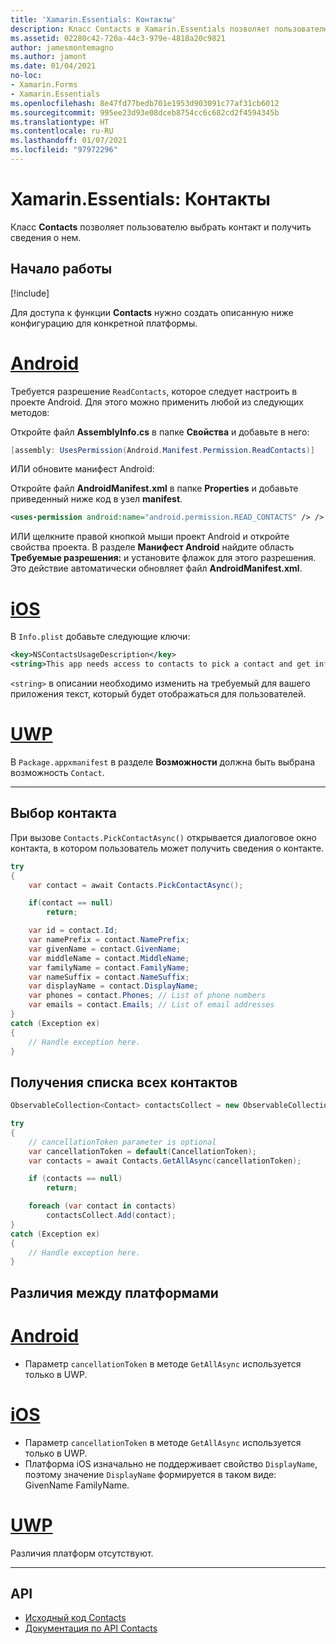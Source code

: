 ```yaml
---
title: 'Xamarin.Essentials: Контакты'
description: Класс Contacts в Xamarin.Essentials позволяет пользователю выбрать контакт и получить сведения о нем.
ms.assetid: 02280c42-720a-44c3-979e-4818a20c9821
author: jamesmontemagno
ms.author: jamont
ms.date: 01/04/2021
no-loc:
- Xamarin.Forms
- Xamarin.Essentials
ms.openlocfilehash: 8e47fd77bedb701e1953d903091c77af31cb6012
ms.sourcegitcommit: 995ee23d93e08dceb8754cc6c682cd2f4594345b
ms.translationtype: HT
ms.contentlocale: ru-RU
ms.lasthandoff: 01/07/2021
ms.locfileid: "97972296"
---
```

# <a name="no-locxamarinessentials-contacts"></a>Xamarin.Essentials: Контакты

Класс **Contacts** позволяет пользователю выбрать контакт и получить сведения о нем.

## <a name="get-started"></a>Начало работы

[!include[](~/essentials/includes/get-started.md)]

Для доступа к функции **Contacts** нужно создать описанную ниже конфигурацию для конкретной платформы.

# <a name="android"></a>[Android](#tab/android)

Требуется разрешение `ReadContacts`, которое следует настроить в проекте Android. Для этого можно применить любой из следующих методов:

Откройте файл **AssemblyInfo.cs** в папке **Свойства** и добавьте в него:

```csharp
[assembly: UsesPermission(Android.Manifest.Permission.ReadContacts)]
```

ИЛИ обновите манифест Android:

Откройте файл **AndroidManifest.xml** в папке **Properties** и добавьте приведенный ниже код в узел **manifest**.

```xml
<uses-permission android:name="android.permission.READ_CONTACTS" /> />
```

ИЛИ щелкните правой кнопкой мыши проект Android и откройте свойства проекта. В разделе **Манифест Android** найдите область **Требуемые разрешения:** и установите флажок для этого разрешения. Это действие автоматически обновляет файл **AndroidManifest.xml**.

# <a name="ios"></a>[iOS](#tab/ios)

В `Info.plist` добавьте следующие ключи:

```xml
<key>NSContactsUsageDescription</key>
<string>This app needs access to contacts to pick a contact and get info.</string>
```

`<string>` в описании необходимо изменить на требуемый для вашего приложения текст, который будет отображаться для пользователей.

# <a name="uwp"></a>[UWP](#tab/uwp)

В `Package.appxmanifest` в разделе **Возможности**  должна быть выбрана возможность `Contact`.

-----

## <a name="pick-a-contact"></a>Выбор контакта

При вызове `Contacts.PickContactAsync()` открывается диалоговое окно контакта, в котором пользователь может получить сведения о контакте.


```csharp
try
{
    var contact = await Contacts.PickContactAsync();

    if(contact == null)
        return;

    var id = contact.Id;
    var namePrefix = contact.NamePrefix;
    var givenName = contact.GivenName;
    var middleName = contact.MiddleName;
    var familyName = contact.FamilyName;
    var nameSuffix = contact.NameSuffix;
    var displayName = contact.DisplayName;
    var phones = contact.Phones; // List of phone numbers
    var emails = contact.Emails; // List of email addresses
}
catch (Exception ex)
{
    // Handle exception here.
}
```

## <a name="get-all-contacts"></a>Получения списка всех контактов

```csharp
ObservableCollection<Contact> contactsCollect = new ObservableCollection<Contact>();

try
{
    // cancellationToken parameter is optional
    var cancellationToken = default(CancellationToken);
    var contacts = await Contacts.GetAllAsync(cancellationToken);

    if (contacts == null)
        return;

    foreach (var contact in contacts)
        contactsCollect.Add(contact);
}
catch (Exception ex)
{
    // Handle exception here.
}
```

## <a name="platform-differences"></a>Различия между платформами

# <a name="android"></a>[Android](#tab/android)

- Параметр `cancellationToken` в методе `GetAllAsync` используется только в UWP.

# <a name="ios"></a>[iOS](#tab/ios)

- Параметр `cancellationToken` в методе `GetAllAsync` используется только в UWP.
- Платформа iOS изначально не поддерживает свойство `DisplayName`, поэтому значение `DisplayName` формируется в таком виде: GivenName FamilyName.

# <a name="uwp"></a>[UWP](#tab/uwp)

Различия платформ отсутствуют.

-----


## <a name="api"></a>API

- [Исходный код Contacts](https://github.com/xamarin/Essentials/tree/main/Xamarin.Essentials/Contacts)
- [Документация по API Contacts](xref:Xamarin.Essentials.Contacts)
